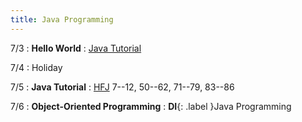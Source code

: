 ```yaml
---
title: Java Programming
---
```


7/3
: **Hello World**
  : [Java Tutorial](https://cse12x.github.io/java-tutorial/)

7/4
: Holiday

7/5
: **Java Tutorial**
  : [HFJ][] 7--12, 50--62, 71--79, 83--86

7/6
: **Object-Oriented Programming**
: **DI**{: .label }Java Programming

[HFJ]: https://www.rcsdk12.org/cms/lib/NY01001156/Centricity/Domain/4951/Head_First_Java_Second_Edition.pdf

